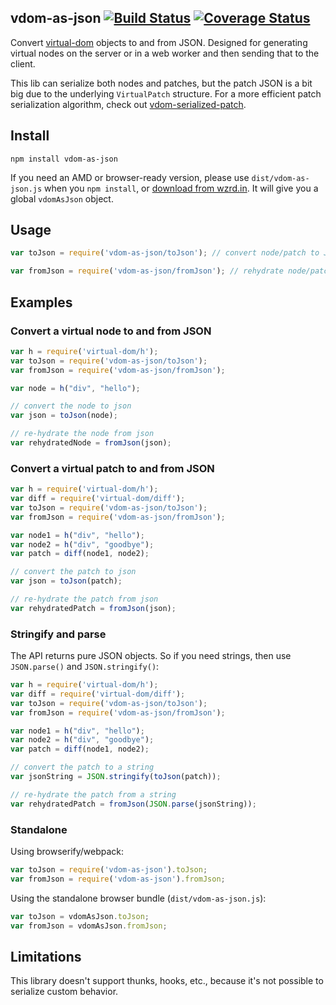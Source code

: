 vdom-as-json [![Build Status](https://travis-ci.org/nolanlawson/vdom-as-json.svg)](https://travis-ci.org/nolanlawson/vdom-as-json) [![Coverage Status](https://coveralls.io/repos/nolanlawson/vdom-as-json/badge.svg?branch=master&service=github)](https://coveralls.io/github/nolanlawson/vdom-as-json?branch=master)
----

Convert [virtual-dom](https://github.com/Matt-Esch/virtual-dom) objects to and from JSON. Designed for generating virtual nodes on the server or in a web worker and then sending that to the client.

This lib can serialize both nodes and patches, but the patch JSON is a bit big due to the underlying `VirtualPatch` structure. For a more efficient patch serialization algorithm, check out [vdom-serialized-patch](https://github.com/nolanlawson/vdom-serialized-patch).

Install
---

```
npm install vdom-as-json
```

If you need an AMD or browser-ready version, please use `dist/vdom-as-json.js` when you `npm install`, or [download from wzrd.in](https://wzrd.in/standalone/vdom-as-json@latest). It will give you a global `vdomAsJson` object.

Usage
---

```js
var toJson = require('vdom-as-json/toJson'); // convert node/patch to JSON

var fromJson = require('vdom-as-json/fromJson'); // rehydrate node/patch from JSON
```

Examples
---

### Convert a virtual node to and from JSON

```js
var h = require('virtual-dom/h');
var toJson = require('vdom-as-json/toJson');
var fromJson = require('vdom-as-json/fromJson');

var node = h("div", "hello");

// convert the node to json
var json = toJson(node);

// re-hydrate the node from json
var rehydratedNode = fromJson(json);
```

### Convert a virtual patch to and from JSON

```js
var h = require('virtual-dom/h');
var diff = require('virtual-dom/diff');
var toJson = require('vdom-as-json/toJson');
var fromJson = require('vdom-as-json/fromJson');

var node1 = h("div", "hello");
var node2 = h("div", "goodbye");
var patch = diff(node1, node2);

// convert the patch to json
var json = toJson(patch);

// re-hydrate the patch from json
var rehydratedPatch = fromJson(json);
```


### Stringify and parse

The API returns pure JSON objects. So if you need strings, then use `JSON.parse()` and `JSON.stringify()`:

```js
var h = require('virtual-dom/h');
var diff = require('virtual-dom/diff');
var toJson = require('vdom-as-json/toJson');
var fromJson = require('vdom-as-json/fromJson');

var node1 = h("div", "hello");
var node2 = h("div", "goodbye");
var patch = diff(node1, node2);

// convert the patch to a string
var jsonString = JSON.stringify(toJson(patch));

// re-hydrate the patch from a string
var rehydratedPatch = fromJson(JSON.parse(jsonString));
```


### Standalone

Using browserify/webpack:

```js
var toJson = require('vdom-as-json').toJson;
var fromJson = require('vdom-as-json').fromJson;
```

Using the standalone browser bundle (`dist/vdom-as-json.js`):

```js
var toJson = vdomAsJson.toJson;
var fromJson = vdomAsJson.fromJson;
```

Limitations
----

This library doesn't support thunks, hooks, etc., because it's not possible to serialize custom behavior.
